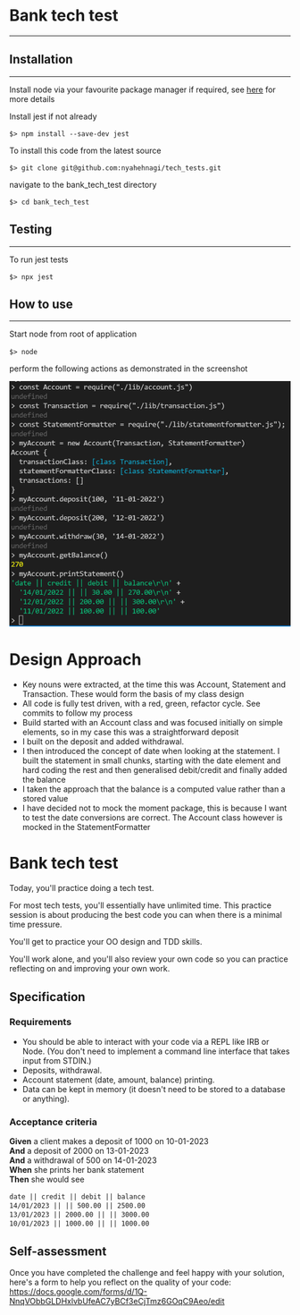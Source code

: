 # Bank tech test

---

## Installation

---

Install node via your favourite package manager if required, see [here](https://nodejs.org/en/ "Node") for more details

Install jest if not already

```
$> npm install --save-dev jest
```

To install this code from the latest source

```
$> git clone git@github.com:nyahehnagi/tech_tests.git

```

navigate to the bank_tech_test directory

```
$> cd bank_tech_test
```

## Testing

---

To run jest tests

```
$> npx jest
```

## How to use

---

Start node from root of application

`$> node`

perform the following actions as demonstrated in the screenshot

![alt text](https://github.com/nyahehnagi/tech_tests/blob/main/bank_tech_test/docs/bank_tech_test_screenshot.png)


# Design Approach

- Key nouns were extracted, at the time this was Account, Statement and Transaction. These would form the basis of my class design
- All code is fully test driven, with a red, green, refactor cycle. See commits to follow my process
- Build started with an Account class and was focused initially on simple elements, so in my case this was a straightforward deposit
- I built on the deposit and added withdrawal.
- I then introduced the concept of date when looking at the statement. I built the statement in small chunks, starting with the date element and hard coding the rest and then generalised debit/credit and finally added the balance
- I taken the approach that the balance is a computed value rather than a stored value
- I have decided not to mock the moment package, this is because I want to test the date conversions are correct. The Account class however is mocked in the StatementFormatter

# Bank tech test

Today, you'll practice doing a tech test.

For most tech tests, you'll essentially have unlimited time. This practice session is about producing the best code you can when there is a minimal time pressure.

You'll get to practice your OO design and TDD skills.

You'll work alone, and you'll also review your own code so you can practice reflecting on and improving your own work.

## Specification

### Requirements

- You should be able to interact with your code via a REPL like IRB or Node. (You don't need to implement a command line interface that takes input from STDIN.)
- Deposits, withdrawal.
- Account statement (date, amount, balance) printing.
- Data can be kept in memory (it doesn't need to be stored to a database or anything).

### Acceptance criteria

**Given** a client makes a deposit of 1000 on 10-01-2023  
**And** a deposit of 2000 on 13-01-2023  
**And** a withdrawal of 500 on 14-01-2023  
**When** she prints her bank statement  
**Then** she would see

```
date || credit || debit || balance
14/01/2023 || || 500.00 || 2500.00
13/01/2023 || 2000.00 || || 3000.00
10/01/2023 || 1000.00 || || 1000.00
```

## Self-assessment

Once you have completed the challenge and feel happy with your solution, here's a form to help you reflect on the quality of your code: https://docs.google.com/forms/d/1Q-NnqVObbGLDHxlvbUfeAC7yBCf3eCjTmz6GOqC9Aeo/edit
